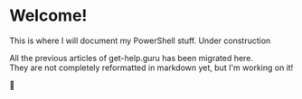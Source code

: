 # Welcome!

This is where I will document my PowerShell stuff. Under construction

All the previous articles of get-help.guru has been migrated here. \
They are not completely reformatted in markdown yet, but I'm working on it!

🤔
